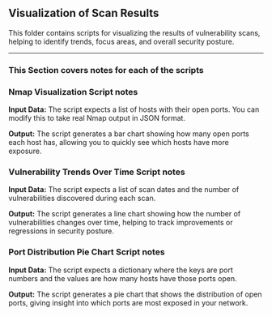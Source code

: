 ## Visualization of Scan Results

This folder contains scripts for visualizing the results of vulnerability scans, helping to identify trends, focus areas, and overall security posture.

---

### This Section covers notes for each of the scripts

### Nmap Visualization Script notes

**Input Data:** The script expects a list of hosts with their open ports. You can modify this to take real Nmap output in JSON format.

**Output:** The script generates a bar chart showing how many open ports each host has, allowing you to quickly see which hosts have more exposure.


### Vulnerability Trends Over Time Script notes

**Input Data:** The script expects a list of scan dates and the number of vulnerabilities discovered during each scan.

**Output:** The script generates a line chart showing how the number of vulnerabilities changes over time, helping to track improvements or regressions in security posture.


### Port Distribution Pie Chart Script notes

**Input Data:** The script expects a dictionary where the keys are port numbers and the values are how many hosts have those ports open.

**Output:** The script generates a pie chart that shows the distribution of open ports, giving insight into which ports are most exposed in your network.
